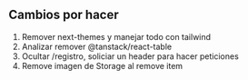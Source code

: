 ## Cambios por hacer

1. Remover next-themes y manejar todo con tailwind
2. Analizar remover @tanstack/react-table
3. Ocultar /registro, soliciar un header para hacer peticiones
4. Remove imagen de Storage al remove item